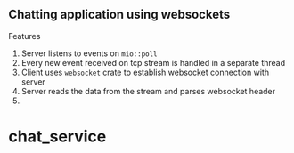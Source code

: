 ## Chatting application using websockets

Features

1. Server listens to events on `mio::poll`
2. Every new event received on tcp stream is handled in a separate thread
3. Client uses `websocket` crate to establish websocket connection with server
4. Server reads the data from the stream and parses websocket header
5.
# chat_service
